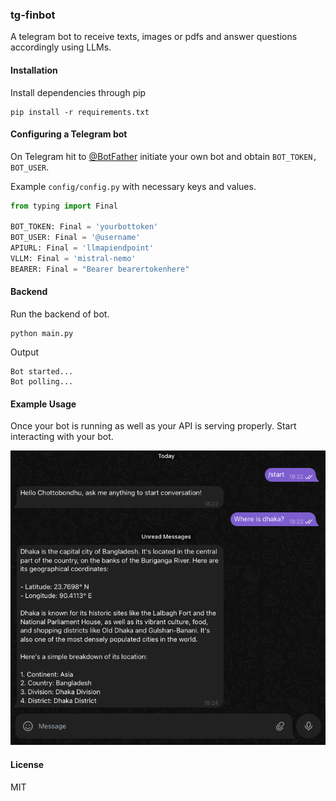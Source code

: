 ### tg-finbot

A telegram bot to receive texts, images or pdfs and answer questions accordingly using LLMs.

#### Installation
Install dependencies through pip
```
pip install -r requirements.txt
```

#### Configuring a Telegram bot
On Telegram hit to [@BotFather](https://t.me/BotFather) initiate your own bot and obtain ```BOT_TOKEN, BOT_USER```.

Example ```config/config.py``` with necessary keys and values.
```python
from typing import Final

BOT_TOKEN: Final = 'yourbottoken'
BOT_USER: Final = '@username'
APIURL: Final = 'llmapiendpoint'
VLLM: Final = 'mistral-nemo'
BEARER: Final = "Bearer bearertokenhere"
```

#### Backend
Run the backend of bot.
```
python main.py
```
Output
```
Bot started...
Bot polling...
```

#### Example Usage
Once your bot is running as well as your API is serving properly. Start interacting with your bot. 

![chatimage](static/chat.png)

#### License
MIT

